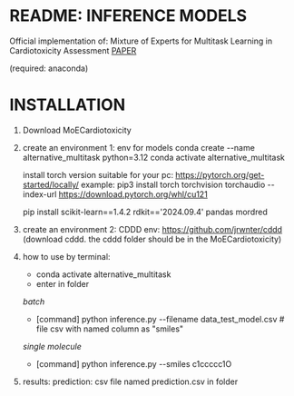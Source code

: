 # README: INFERENCE MODELS
Official implementation of: Mixture of Experts for Multitask Learning in Cardiotoxicity Assessment [PAPER](https://jcheminf.biomedcentral.com/articles/10.1186/s13321-025-01072-7)

(required: anaconda)

# INSTALLATION

1. Download MoECardiotoxicity

2. create an environment 1: 
	env for models
	conda create --name alternative_multitask python=3.12
	conda activate alternative_multitask

	install torch version suitable for your pc: https://pytorch.org/get-started/locally/
	example: pip3 install torch torchvision torchaudio --index-url https://download.pytorch.org/whl/cu121

	pip install  scikit-learn==1.4.2 rdkit=='2024.09.4' pandas mordred

3. create an environment 2: 
	CDDD env: https://github.com/jrwnter/cddd
	(download cddd. the cddd folder should be in the MoECardiotoxicity)

4. how to use by terminal:
	* conda activate alternative_multitask 
	* enter in folder  

 	_batch_ 
	* [command] python inference.py --filename data_test_model.csv # file csv with named column as "smiles"

	_single molecule_
	* [command] python inference.py --smiles c1ccccc1O

5. results:
	prediction: csv file named prediction.csv in folder
